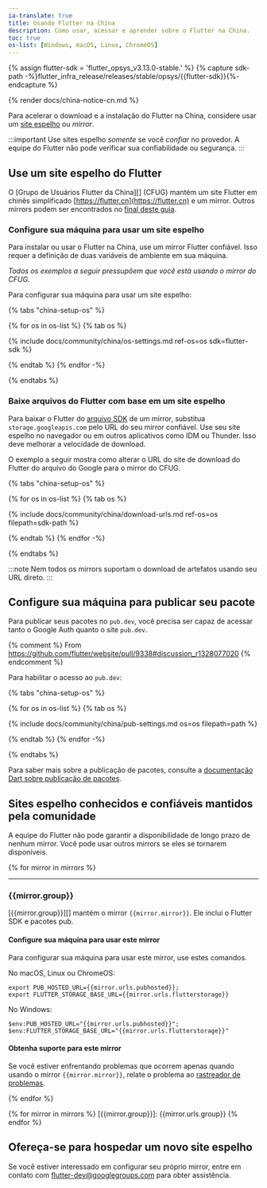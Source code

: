```yaml
---
ia-translate: true
title: Usando Flutter na China
description: Como usar, acessar e aprender sobre o Flutter na China.
toc: true
os-list: [Windows, macOS, Linux, ChromeOS]
---
```


{% assign flutter-sdk = 'flutter_opsys_v3.13.0-stable.' %}
{% capture sdk-path -%}flutter_infra_release/releases/stable/opsys/{{flutter-sdk}}{%- endcapture %}

{% render docs/china-notice-cn.md %}

Para acelerar o download e a instalação do Flutter na China,
considere usar um [site espelho][] ou _mirror_.

:::important
Use sites espelho _somente_ se você _confiar_ no provedor.
A equipe do Flutter não pode verificar sua confiabilidade ou segurança.
:::

[site espelho]: https://en.wikipedia.org/wiki/Mirror_site

## Use um site espelho do Flutter

O [Grupo de Usuários Flutter da China][] (CFUG) mantém um site
Flutter em chinês simplificado [https://flutter.cn](https://flutter.cn) e um mirror.
Outros mirrors podem ser encontrados no [final deste guia](#known-trusted-community-run-mirror-sites).

### Configure sua máquina para usar um site espelho

Para instalar ou usar o Flutter na China, use um mirror Flutter confiável.
Isso requer a definição de duas variáveis de ambiente em sua máquina.

_Todos os exemplos a seguir pressupõem que você está usando o mirror do CFUG._

Para configurar sua máquina para usar um site espelho:

{% tabs "china-setup-os" %}

{% for os in os-list %}
{% tab os %}

{% include docs/community/china/os-settings.md ref-os=os sdk=flutter-sdk %}

{% endtab %}
{% endfor -%}

{% endtabs %}

### Baixe arquivos do Flutter com base em um site espelho

Para baixar o Flutter do [arquivo SDK][] de um mirror,
substitua `storage.googleapis.com` pelo URL do seu mirror confiável.
Use seu site espelho no navegador ou em outros aplicativos
como IDM ou Thunder.
Isso deve melhorar a velocidade de download.

[arquivo SDK]: /release/archive

O exemplo a seguir mostra como alterar o URL do site de download do Flutter
do arquivo do Google para o mirror do CFUG.

{% tabs "china-setup-os" %}

{% for os in os-list %}
{% tab os %}

{% include docs/community/china/download-urls.md ref-os=os filepath=sdk-path %}

{% endtab %}
{% endfor -%}

{% endtabs %}

:::note
Nem todos os mirrors suportam o download de artefatos usando seu URL direto.
:::

## Configure sua máquina para publicar seu pacote

Para publicar seus pacotes no `pub.dev`,
você precisa ser capaz de acessar tanto o Google Auth quanto o site `pub.dev`.

{% comment %}
From <https://github.com/flutter/website/pull/9338#discussion_r1328077020>
{% endcomment %}

Para habilitar o acesso ao `pub.dev`:

{% tabs "china-setup-os" %}

{% for os in os-list %}
{% tab os %}

{% include docs/community/china/pub-settings.md os=os filepath=path %}

{% endtab %}
{% endfor -%}

{% endtabs %}

Para saber mais sobre a publicação de pacotes, consulte a
[documentação Dart sobre publicação de pacotes][].

[documentação Dart sobre publicação de pacotes]: {{site.dart-site}}/tools/pub/publishing

## Sites espelho conhecidos e confiáveis mantidos pela comunidade

A equipe do Flutter não pode garantir a disponibilidade de longo prazo de nenhum mirror.
Você pode usar outros mirrors se eles se tornarem disponíveis.

{% for mirror in mirrors %}

<hr>

### {{mirror.group}}

[{{mirror.group}}][] mantém o mirror `{{mirror.mirror}}`.
Ele inclui o Flutter SDK e pacotes pub.

#### Configure sua máquina para usar este mirror

Para configurar sua máquina para usar este mirror, use estes comandos.

No macOS, Linux ou ChromeOS:

```console
export PUB_HOSTED_URL={{mirror.urls.pubhosted}};
export FLUTTER_STORAGE_BASE_URL={{mirror.urls.flutterstorage}}
```

No Windows:

```console
$env:PUB_HOSTED_URL="{{mirror.urls.pubhosted}}";
$env:FLUTTER_STORAGE_BASE_URL="{{mirror.urls.flutterstorage}}"
```

#### Obtenha suporte para este mirror

Se você estiver enfrentando problemas que ocorrem apenas quando
usando o mirror `{{mirror.mirror}}`, relate o problema ao
[rastreador de problemas]({{mirror.urls.issues}}).

{% endfor %}

{% for mirror in mirrors %}
[{{mirror.group}}]: {{mirror.urls.group}}
{% endfor %}

## Ofereça-se para hospedar um novo site espelho

Se você estiver interessado em configurar seu próprio mirror,
entre em contato com [flutter-dev@googlegroups.com](mailto:flutter-dev@googlegroups.com)
para obter assistência.
